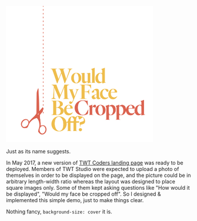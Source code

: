 <img src="assets/title.svg?sanitize=true" width="400px">

Just as its name suggests.

In May 2017, a new version of [TWT Coders landing page](https://coder.twtstudio.com/) was ready to be deployed. Members of TWT Studio were expected to upload a photo of themselves in order to be displayed on the page, and the picture could be in arbitrary length-width ratio whereas the layout was designed to place square images only. Some of them kept asking questions like "How would it be displayed", "Would my face be cropped off". So I designed & implemented this simple demo, just to make things clear.

Nothing fancy, `background-size: cover` it is.
